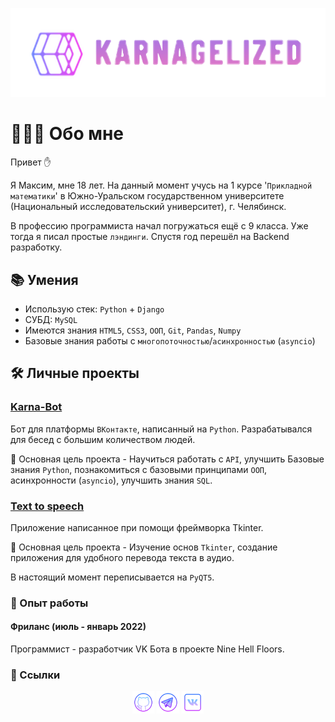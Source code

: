 <p align="center">
    <a href="https://github.com/Karnagelized">
        <img width="600" src="https://github.com/Karnagelized/Karnagelized/blob/main/Image/Logo_gradient.png">
    </a>
</p>

# 👨🏻‍🎓 Обо мне

Привет ✋

Я Максим, мне 18 лет. На данный момент учусь на 1 курсе '`Прикладной математики`'
в Южно-Уральском государственном университете (Национальный исследовательский
университет), г. Челябинск.

В профессию программиста начал погружаться ещё с 9 класса. Уже тогда я писал
простые `лэндинги`. Спустя год перешёл на Backend разработку.

## 📚 Умения

* Использую стек: `Python` + `Django`
* СУБД: `MySQL`
* Имеются знания `HTML5`, `CSS3`, `ООП`, `Git`, `Pandas`, `Numpy`
* Базовые знания работы с `многопоточностью`/`асинхронностью` (`asyncio`)

## 🛠 Личные проекты

### [Karna-Bot](https://github.com/Karnagelized)

Бот для платформы `ВКонтакте`, написанный на `Python`. Разрабатывался для 
бесед с большим количеством людей.

📌 Основная цель проекта - Научиться работать с `API`, улучшить Базовые знания
`Python`, познакомиться с базовыми принципами `ООП`, асинхронности (`asyncio`), 
улучшить знания `SQL`.

### [Text to speech](https://github.com/Karnagelized)

Приложение написанное при помощи фреймворка Tkinter.

📌 Основная цель проекта - Изучение основ `Tkinter`, создание приложения для удобного
перевода текста в аудио.

В настоящий момент переписывается на `PyQT5`.

### 💼 Опыт работы

#### Фриланс (июль - январь 2022)
Программист - разработчик VK Бота в проекте Nine Hell Floors.

### 🔗 Ссылки

<div align="center">
    <a href="https://github.com/Karnagelized" style="text-decoration:none;">
        <img src="https://github.com/Karnagelized/Karnagelized/blob/main/Image/Github_icon.png" width="7%" alt="" />
    </a>
    <a href="https://github.com/Karnagelized" style="text-decoration:none;">
        <img src="https://github.com/Karnagelized/Karnagelized/blob/main/Image/Telegram_icon.png" width="7%" alt="" />
    </a>
    <a href="https://github.com/Karnagelized" style="text-decoration:none;">
        <img src="https://github.com/Karnagelized/Karnagelized/blob/main/Image/VK_icon.png" width="7%" alt="" />
    </a>
</div>
